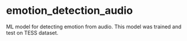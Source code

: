 # emotion_detection_audio
ML model for detecting emotion from audio.
This model was trained and test on TESS dataset.

